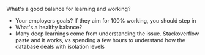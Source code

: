What's a good balance for learning and working?

* Your employers goals? If they aim for 100% working, you should step in
* What's a healthy balance?
* Many deep learnings come from understanding the issue. Stackoverflow paste and it works, vs spending a few hours to understand how the database deals with isolation levels
